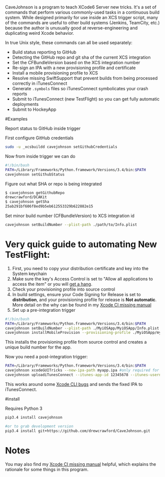CaveJohnson is a program to teach XCode6 Server new tricks.  It's a set of commands that perform various commonly-used tasks in a continuous build system.  While designed primarily for use inside an XCS trigger script, many of the commands are useful to other build systems (Jenkins, TeamCity, etc.) because the author is unusually good at reverse-engineering and duplicating weird Xcode behavior.

In true Unix style, these commands can all be used separately:

* Build status reporting to GitHub
* Detecting the GitHub repo and git sha of the current XCS integration
* Set the CFBundleVersion based on the XCS integration number
* Re-sign an IPA with a new provisioning profile and certificate
* Install a mobile provisioning profile to XCS
* Resolve missing SwiftSupport that prevent builds from being processed correctly in iTunesConnect
* Generate `.symbols` files so iTunesConnect symbolicates your crash reports
* Submit to iTunesConnect (new TestFlight) so you can get fully automatic deployments
* Submit to HockeyApp

#Examples

Report status to GitHub inside trigger

First configure GitHub credentials

```bash
sudo -u _xcsbuildd cavejohnson setGithubCredentials
```

Now from inside trigger we can do

```bash
#!/bin/bash
PATH=/Library/Frameworks/Python.framework/Versions/3.4/bin:$PATH
cavejohnson setGithubStatus
```

Figure out what SHA or repo is being integrated

```bash
$ cavejohnson getGithubRepo
drewcrawford/DCAKit
$ cavejohnson getSha
25ab291bf606f8ed9b5eb612553329b622882e15
```

Set minor build number (CFBundleVersion) to XCS integration id

```bash
cavejohnson setBuildNumber --plist-path ./path/to/Info.plist
```

# Very quick guide to automating New TestFlight:

1.  First, you need to copy your distribution certificate and key into the System keychain
2.  Make sure the key's Access Control is set to "Allow all applications to access the item" or you will [get a hang](http://faq.sealedabstract.com/xcodeCI/#signing-for-distribution).
3.  Check your provisioning profile into source control
4.  In build settings, ensure your Code Signing for Release is set to **distribution**, and your provisioning profile for release is **Not automatic**.  More detail on the why can be found in my [Xcode CI missing manual](http://faq.sealedabstract.com/xcodeCI/#signing-for-distribution)
5.  Set up a pre-integration trigger

```bash
#!/bin/bash
PATH=/Library/Frameworks/Python.framework/Versions/3.4/bin:$PATH
cavejohnson setBuildNumber --plist-path ./MyiOSApp/MyiOSApp/Info.plist
cavejohnson installMobileProvision --provisioning-profile ./MyiOSApp/myIosApp.mobileprovision
```

This installs the provisioning profile from source control and creates a unique build number for the app.

Now you need a post-integration trigger:

```bash
PATH=/Library/Frameworks/Python.framework/Versions/3.4/bin:$PATH
cavejohnson xcodeGUITricks --new-ipa-path myapp.ipa #only required for projects that include Swift
cavejohnson uploadiTunesConnect --itunes-app-id 12345678 --itunes-username me@me.com --itunes-password mypassword --ipa-path myapp.ipa
```

This works around some [Xcode CLI bugs](http://faq.sealedabstract.com/xcodeCI/#the-case-of-the-missing-swiftsupport) and sends the fixed IPA to iTunesConnect.

#install

Requires Python 3

```bash
pip3.4 install cavejohnson

#or to grab development version
pip3.4 install git+https://github.com/drewcrawford/CaveJohnson.git
```

# Notes

You may also find my [Xcode CI missing manual](http://faq.sealedabstract.com/xcodeCI/) helpful, which explains the rationale for some things in this program.
